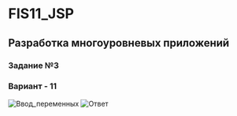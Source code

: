 # FIS11_JSP
## Разработка многоуровневых приложений
### Задание №3
### Вариант - 11
![Ввод_переменных](Ввод_переменных.png)
![Ответ](Ответ.png)